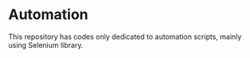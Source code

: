 # Automation
This repository has codes only dedicated to automation scripts, mainly using Selenium library.

